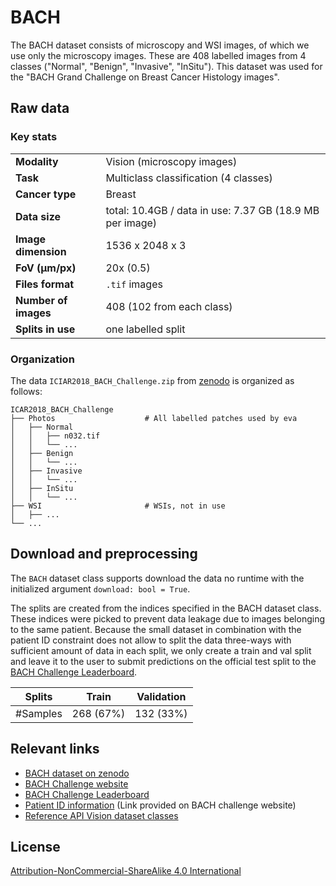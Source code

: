 # BACH

The BACH dataset consists of microscopy and WSI images, of which we use only the microscopy images. These are 408 labelled images from 4 classes ("Normal", "Benign", "Invasive", "InSitu"). This dataset was used for the "BACH Grand Challenge on Breast Cancer Histology images".


## Raw data

### Key stats

|                      |                                                          |
|----------------------|----------------------------------------------------------|
| **Modality**         | Vision (microscopy images)                               |
| **Task**             | Multiclass classification (4 classes)                    |
| **Cancer type**      | Breast                                                   |
| **Data size**        | total: 10.4GB / data in use: 7.37 GB (18.9 MB per image) |
| **Image dimension**  | 1536 x 2048 x 3                                          |
| **FoV (μm/px)**      | 20x (0.5)                                                |
| **Files format**     | `.tif` images                                            |
| **Number of images** | 408 (102 from each class)                                |
| **Splits in use**    | one labelled split                                       |


### Organization

The data `ICIAR2018_BACH_Challenge.zip` from [zenodo](https://zenodo.org/records/3632035) is organized as follows:

```
ICAR2018_BACH_Challenge
├── Photos                    # All labelled patches used by eva
│   ├── Normal
│   │   ├── n032.tif
│   │   └── ...
│   ├── Benign
│   │   └── ...
│   ├── Invasive
│   │   └── ...
│   ├── InSitu
│   │   └── ...
├── WSI                       # WSIs, not in use
│   ├── ...
└── ...
```

## Download and preprocessing

The `BACH` dataset class supports download the data no runtime with the initialized argument
`download: bool = True`.

The splits are created from the indices specified in the BACH dataset class. These indices were picked to prevent data 
leakage due to images belonging to the same patient. Because the small dataset in combination with the patient ID constraint 
does not allow to split the data three-ways with sufficient amount of data in each split, we only create a train and val 
split and leave it to the user to submit predictions on the official test split to the [BACH Challenge Leaderboard](https://iciar2018-challenge.grand-challenge.org/evaluation/challenge/leaderboard/).

| Splits | Train     | Validation | 
|---|-----------|------------|
| #Samples | 268 (67%) | 132 (33%)  |


## Relevant links

* [BACH dataset on zenodo](https://zenodo.org/records/3632035)
* [BACH Challenge website](https://iciar2018-challenge.grand-challenge.org/)
* [BACH Challenge Leaderboard](https://iciar2018-challenge.grand-challenge.org/evaluation/challenge/leaderboard/)
* [Patient ID information](https://www.dropbox.com/sh/sc7yg21bcs3wr0z/AACiavY0BQPF6GYna9Fkjzola?e=1&dl=0) (Link provided on BACH challenge website)
* [Reference API Vision dataset classes](../reference/vision/data/datasets.md)


## License

[Attribution-NonCommercial-ShareAlike 4.0 International](https://creativecommons.org/licenses/by-nc-nd/4.0/legalcode)
